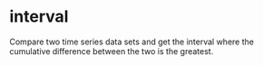 # interval
Compare two time series data sets and get the interval where the cumulative difference between the two is the greatest.
